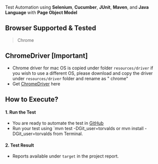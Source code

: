 Test Automation using **Selenium**, **Cucumber**, **JUnit**, **Maven**, and **Java Language** with **Page Object Model**

## Browser Supported & Tested

> Chrome

## ChromeDriver [Important]

* Chrome driver for mac OS is copied under folder `resources/driver`
  if you wish to use a different OS, please download and copy the driver under `resources/driver` folder and rename as "
  chrome"
* Get [ChromeDriver](https://sites.google.com/chromium.org/driver/) here

## How to Execute?

#### 1. Run the Test

* You are ready to automate the test in [GitHub](https://github.com/)
* Run your test using `mvn test -DGit_user=torvalds or mvn install -DGit_user=torvalds from Terminal.

#### 2. Test Result

* Reports available under `target` in the project report.
